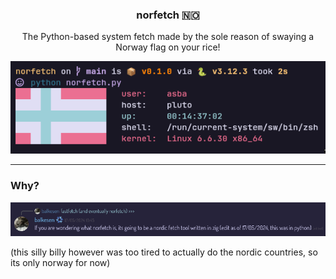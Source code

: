 <center>
  <h3>norfetch 🇳🇴</h3>
  <p>The Python-based system fetch made by the sole reason of swaying a Norway flag on your rice!</p>
  <img src="./assets/screenshot.png">
</center>

---

### Why?

![this is why lmao](./assets/why.png)

(this silly billy however was too tired to actually do the nordic countries, so its only norway for now)
